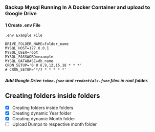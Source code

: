 ### Backup Mysql Running In A Docker Container and upload to Google Drive

#### 1 Create .env File
`.env Example File`

```
DRIVE_FOLDER_NAME=folder_name
MYSQL_HOST=127.0.0.1
MYSQL_USER=root
MYSQL_PASSWORD=example
MYSQL_DATABASE=db_name
CRON_SETUP='0 0 8,9,12,15,18 * * *'
# CRON_SETUP='*/7 * * * * *'
```
##### Add Google Drive `token.json` and `credentials.json` files in root folder.

## Creating folders inside folders
- [x] Creating folders inside folders
- [x] Creating dynamic Year folder
- [x] Creating dynamic Month folder
- [ ] Upload Dumps to respective month folder
